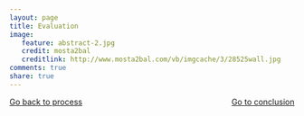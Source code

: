 ```yaml
---
layout: page 
title: Evaluation
image: 
   feature: abstract-2.jpg
   credit: mosta2bal
   creditlink: http://www.mosta2bal.com/vb/imgcache/3/28525wall.jpg
comments: true
share: true 
---
```








<div style="float: left"> 
<a href="{{ site.url }}/webquest/defence/webquest-1/process-1/" class="btn">Go back to process</a>
</div>

<div style="float: right"> 
<a href="{{ site.url }}/webquest/defence/webquest-1/conclusion-1/" class="btn">Go to conclusion</a>
</div>
